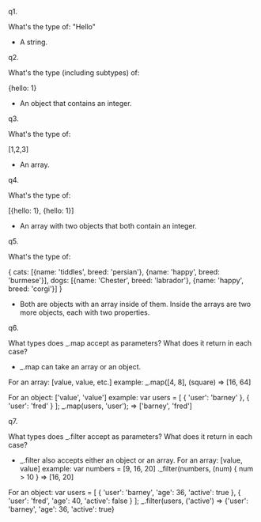 q1.

What's the type of: "Hello"

- A string.

q2.

What's the type (including subtypes) of:

{hello: 1}

- An object that contains an integer.

q3.

What's the type of:

[1,2,3]

- An array.

q4.

What's the type of:

[{hello: 1}, {hello: 1}]

- An array with two objects that both contain an integer.

q5.

What's the type of:

{
  cats: [{name: 'tiddles', breed: 'persian'}, {name: 'happy', breed: 'burmese'}],
  dogs: [{name: 'Chester', breed: 'labrador'}, {name: 'happy', breed: 'corgi'}]
}

- Both are objects with an array inside of them. Inside the arrays are two more objects, each with two properties.

q6.

What types does _.map accept as parameters? What does it return in each case?

- _.map can take an array or an object.

For an array: [value, value, etc.]
example: _.map([4, 8], (square) => [16, 64]


For an object: ['value', 'value']
example:
var users = [
  { 'user': 'barney' },
  { 'user': 'fred' }
];
_.map(users, 'user');
=> ['barney', 'fred']

q7.

What types does _.filter accept as parameters? What does it return in each case?
- _.filter also accepts either an object or an array.
For an array: [value, value]
example:
var numbers = [9, 16, 20]
._filter(numbers, (num) {
  num > 10
}
=> [16, 20]

For an object:
var users = [
  { 'user': 'barney', 'age': 36, 'active': true },
  { 'user': 'fred',   'age': 40, 'active': false }
];
_.filter(users, ('active')
=> {'user': 'barney', 'age': 36, 'active': true}
